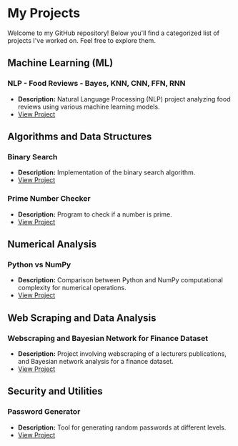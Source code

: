 # My Projects

Welcome to my GitHub repository! Below you'll find a categorized list of projects I've worked on. Feel free to explore them.

## Machine Learning (ML)

### NLP - Food Reviews - Bayes, KNN, CNN, FFN, RNN

- **Description:** Natural Language Processing (NLP) project analyzing food reviews using various machine learning models.
- [View Project](https://github.com/Samuel-Mason-git/Recent-Projects/blob/main/NLP%20-%20Food%20Reviews%20-%20Bayes%2C%20KNN%2C%20CNN%2C%20FFN%2C%20RNN.)

## Algorithms and Data Structures

### Binary Search

- **Description:** Implementation of the binary search algorithm.
- [View Project](link_to_binary_search_project)

### Prime Number Checker

- **Description:** Program to check if a number is prime.
- [View Project](https://github.com/Samuel-Mason-git/Recent-Projects/blob/main/Binary_Search)

## Numerical Analysis

### Python vs NumPy

- **Description:** Comparison between Python and NumPy computational complexity for numerical operations.
- [View Project](https://github.com/Samuel-Mason-git/Recent-Projects/blob/main/Python_vs_NumPy)

## Web Scraping and Data Analysis

### Webscraping and Bayesian Network for Finance Dataset

- **Description:** Project involving webscraping of a lecturers publications, and Bayesian network analysis for a finance dataset.
- [View Project](https://github.com/Samuel-Mason-git/Recent-Projects/blob/main/Webscraping%20and%20Bayesian%20Network%20for%20Finance%20Dataset)

## Security and Utilities

### Password Generator

- **Description:** Tool for generating random passwords at different levels.
- [View Project](https://github.com/Samuel-Mason-git/Recent-Projects/blob/main/Password_Generator)
